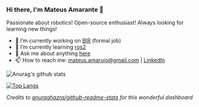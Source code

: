 ### Hi there, I'm Mateus Amarante 👋

Passionate about robotics! Open-source enthusiast! Always looking for learning new things!

- 🔭 I’m currently working on [BIR](https://github.com/Brazilian-Institute-of-Robotics) (formal job)
- 🌱 I’m currently learning [ros2](https://index.ros.org/doc/ros2/)
- 💬 Ask me about anything [here](https://github.com/mateus-amarante/mateus-amarante/issues)
- 📫 How to reach me: mateus.amarujo@gmail.com | [LinkedIn](https://www.linkedin.com/in/mateus-amarante-araujo/)

![Anurag's github stats](https://github-readme-stats-sigma-sepia.vercel.app/api?count_private=true&username=mateus-amarante)

[![Top Langs](https://github-readme-stats-sigma-sepia.vercel.app/api/top-langs/?username=mateus-amarante&hide=javascript,java,c,matlab&layout=compact&langs_count=8)](https://github.com/anuraghazra/github-readme-stats)

_Credits to [anuraghazra/github-readme-stats](https://github.com/anuraghazra/github-readme-stats) for this wonderful dashboard_

<!--
**mateus-amarante/mateus-amarante** is a ✨ _special_ ✨ repository because its `README.md` (this file) appears on your GitHub profile.

Here are some ideas to get you started:
- 🤔 I’m looking for help with ...
- 😄 Pronouns: ...
- 👯 I’m looking to collaborate on ...
- ⚡ Fun fact: ...
-->
